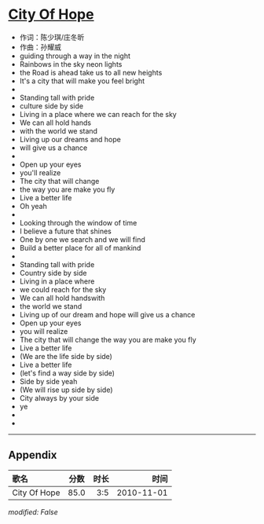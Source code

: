 # [City Of Hope](https://music.163.com/song?id=64345)

* 作词：陈少琪/庄冬昕
* 作曲：孙耀威
* guiding through a way in the night
* Rainbows in the sky neon lights
* the Road is ahead take us to all new heights
* It's a city that will make you feel bright
* 
* Standing tall with pride
* culture side by side
* Living in a place where we can reach for the sky
* We can all hold hands
* with the world we stand
* Living up our dreams and hope
* will give us a chance
* 
* Open up your eyes
* you'll realize
* The city that will change
* the way you are make you fly
* Live a better life
* Oh yeah
* 
* Looking through the window of time
* I believe a future that shines
* One by one we search and we will find
* Build a better place for all of mankind
* 
* Standing tall with pride
* Country side by side
* Living in a place where
* we could reach for the sky
* We can all hold handswith
* the world we stand
* Living up of our dream and hope will give us a chance
* Open up your eyes
* you will realize
* The city that will change the way you are make you fly
* Live a better life
* (We are the life side by side)
* Live a better life
* (let's find a way side by side)
* Side by side yeah
* (We will rise up side by side)
* City always by your side
* ye
* 
* 


---

## Appendix

|歌名|分数|时长|时间|
|:---|:---:|---:|---:|
|City Of Hope|85.0|3:5|2010-11-01

*modified: False*